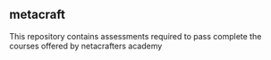 ## metacraft
This repository contains assessments required to pass complete the courses offered by netacrafters academy
